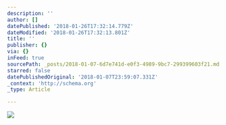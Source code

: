 ```yaml
---
description: ''
author: []
datePublished: '2018-01-26T17:32:14.779Z'
dateModified: '2018-01-26T17:32:13.801Z'
title: ''
publisher: {}
via: {}
inFeed: true
sourcePath: _posts/2018-01-07-6d7e741d-e0f3-4989-9bc7-299399603f21.md
starred: false
datePublishedOriginal: '2018-01-07T23:59:07.331Z'
_context: 'http://schema.org'
_type: Article

---
```

![](https://the-grid-user-content.s3-us-west-2.amazonaws.com/79769713-8695-4cbc-92e1-fd2cdf0eeb41.jpg)